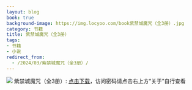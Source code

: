 ```yaml
---
layout: blog
book: true
background-image: https://img.locyoo.com/book紫禁城魔咒（全3册）.jpg
category: 书籍
title: 紫禁城魔咒（全3册）
tags:
- 书籍
- 小说
redirect_from:
  - /2024/03/紫禁城魔咒（全3册）/
---
```

![](https://img.locyoo.com/book紫禁城魔咒（全3册）.jpg)
紫禁城魔咒（全3册）: <a name = "ref1" href="https://url18.ctfile.com/f/50983618-1380049624-8d74e2?p=3619">点击下载</a>，访问密码请点击右上方“关于”自行查看